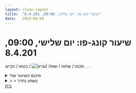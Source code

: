 ```yaml
---
layout: clean-layout
title:  "שיעור קונג-פו: יום שלישי, 09:00, 8.4.201"
date:   2014-04-04
---
```

# שיעור קונג-פו: יום שלישי, 09:00, 8.4.201 
סכמו / שתפו / שאלו <img src="http://www.timg.co.il/tapuzForum/images/Emo106.gif" alt="|גביע|"> / בטאו / הביעו . . .

<details>
                    <summary>סיכום השיעור שלי</summary>
                    * לבעוט בצורה שעושה לי טוב<br> <br> * 2 בעיטות באוויר (בלי כל קשר לפרטנר) והשלישית אל הפרטנר, ללא יצירת מגע.<br> הפרטנר מסמן הסטה / בלימה עם הידיים - ללא מגע. <br> <br> דגש: עבודה עצמית, בלי להתייחס לפרטנר באופן מיוחד.<br> <br> * חזרה לעבודה על בעיטות רק באוויר (בלי סימונים לכיוון הפרטנר).<br> <br> הנחיות שקיבלתי:<br> לבעוט מתוך תנוחה של רווח גדול בין הרגליים. <br> ליהנות יותר, ליהנות מהתנועה.<br> <br> * בעיטות לכיוון הפרטנר, ללא יצירת מגע. הבועט/ת סופר/ת בלב 10 בעיטות. הפרטנר שבועטים לכיוונו מסמן - בעיקר לעצמו - בלימות / הסטות עם הידיים (זו יכולה להיות תנועה מאד קטנה וזריזה, ממש רק סימון לעצמי, מבלי שצריך להחצין אותו).<br> אחרי 10 פעמים - אומרים &quot;מעולה&quot;, או &quot;מצויין&quot; וזה הסימן להחליף תפקידים.<br> <br> טיפים:<br> - לא לבלום עם שתי הידיים כלפי מטה, כי זה יכול להיות מנוצל לכניסה לפנים (לזכור לנצל את זה כשפרטנר שלנו מתפתה להוריד את הידיים תו&quot;כ קרב...).<br> - לא לחזור לאותו מקום אחרי הבעיטה, אלא כל בעיטה מביאה למציאות חדשה. תנודה באנרגיה.<br> <br> * אותו דבר, רק שהפעם במקום שהפרטנר יסמן הסטות / בלימות, הוא עובד עם שינוי מיקום במרחב - למיקום רלוונטי מול הבעיטה.<br> <br> טיפ: אין טעויות בקונג פו...<br> <br> * קרב רגליים מתחת לגובה המותניים.<br> <br> * לנסות להכאיב קצת לפרטנר באמצעות בעיטה, בצורה מדודה ומדויקת.<br> הפרטנר - לא נותן לו להכאיב לו. <br> אם כואב - הפרטנר אומר &quot;איי&quot;.<br> אם חורג מעל לכאב קטן, אומרים שזה חרג ומכוונים להפחית בעוצמת ההכאבה.<br> <br> * לגעת בפרטנר באמצעות הידיים, בעיקר בראש. לא לתת לו לגעת בנו.<br> תו&quot;כ זה לומר לעצמנו &quot;מעולה&quot; או &quot;מצוין&quot;. אח&quot;כ גם לומר לעצמנו בלב, בתדירות גבוהה ומדי פעם להגיד בקול.<br> <br> * לעשות לעצמנו טוב בגוף, גמישות<br> <br> * &quot;מכירים את זה שמישהו חורג את הגבולות שלכם? כמו מישהו שמדבר ממש קרוב?&quot;<br> להנחות את הפרטנר להמחיז חריגה כזו מהגבולות שלנו, על-מנת לתרגל עם זה.<br> <br> * תוך כדי שנמצאים עם הפרטנרים והתבוננות בעיניהם לפחות בחלק מהזמן, מתמקדים ב:<br> <br> - אהבה עצמית<br> - הזמן שלי הוא שלי, אבל רק ב- 100% מתוכו<br> - החיים שלי הם שלי, אבל רק ב- 100% מתוכם<br> - הגוף שלי הוא שלי<br> - אני לא חייבת שום דבר לאף אחד<br> <br> * לשהות בתוך האנרגיה שלי.<br><br><table width='70%' cellpadding='0' cellspacing='0' bgcolor='#C6C7C6'><tr><td height='1'></td></tr></table><br>טליה אלקיים - מדריכה ומרפאה הוליסטית<br/>האתר שלי: <a href=http://www.heal.co.il target=_blank rel=nofollow>www.heal.co.il</a>
                  </details><details>
                    <summary>> > נשמע נהדר</summary>
                    כתבת לעצמך העתידית?<br> כלומר, אל מי שאת עכשיו, למשל? <img src="http://www.timg.co.il/tapuzForum/images/Emo8.gif" alt=";-)"><br><br><table width='70%' cellpadding='0' cellspacing='0' bgcolor='#C6C7C6'><tr><td height='1'></td></tr></table><br><b>מדברים על מדיטציה:</b> <a href="http://forums.tapuz.co.il/meditation" target="_blank">http://forums.tapuz.co.il/meditation</a><br/><br/>לומדים את אמנות המדיטציה: <a href="http://www.ThePracticalMeditation.com" target="_blank" rel=nofollow>www.ThePracticalMeditation.com</a><br/>לומדים את אמנות היכולת: <a href="http://www.MagicalChanging.com" target="_blank" rel=nofollow>www.MagicalChanging.com</a>
                  </details><a href="javascript:history.back()">בית</a>